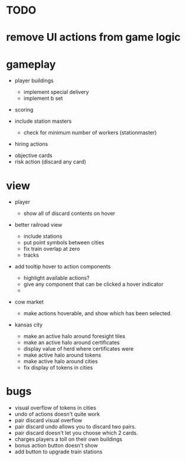 # TODO

# remove UI actions from game logic

# gameplay

- player buildings
  - implement special delivery
  - implement b set

- scoring
- include station masters
  - check for minimum number of workers (stationmaster)

* hiring actions

- objective cards
- risk action (discard any card)

# view

- player
  - show all of discard contents on hover
- better railroad view
  - include stations
  - put point symbols between cities
  - fix train overlap at zero
  - tracks
- add tooltip hover to action components
  - highlight available actions?
  - give any component that can be clicked a hover indicator
  -
- cow market

  - make actions hoverable, and show which has been selected.

- kansas city
  - make an active halo around foresight tiles
  - make an active halo around certificates
  - display value of herd where certificates were
  - make active halo around tokens
  - make active halo around cities
  - fix display of tokens in cities

# bugs

- visual overflow of tokens in cities
- undo of actions doesn't quite work
- pair discard visual overflow
- pair discard undo allows you to discard two pairs.
- pair discard doesn't let you choose which 2 cards.
- charges players a toll on their own buildings
- bonus action button doesn't show
- add button to upgrade train stations
